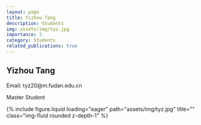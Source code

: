 ```yaml
---
layout: page
title: Yizhou Tang
description: Students
img: assets/img/tyz.jpg
importance: 3
category: Students
related_publications: true
---
```




<div class="row">
    <div class="col-sm-8 mt-3 mt-md-0">
        <h2>Yizhou Tang</h2>
        <p>Email: tyz20@m.fudan.edu.cn</p>
        <p>Master Student</p>
    </div>
    <div class="col-sm-4 mt-3 mt-md-0">
        {% include figure.liquid loading="eager" path="assets/img/tyz.jpg" title="" class="img-fluid rounded z-depth-1" %}
    </div>
</div>

